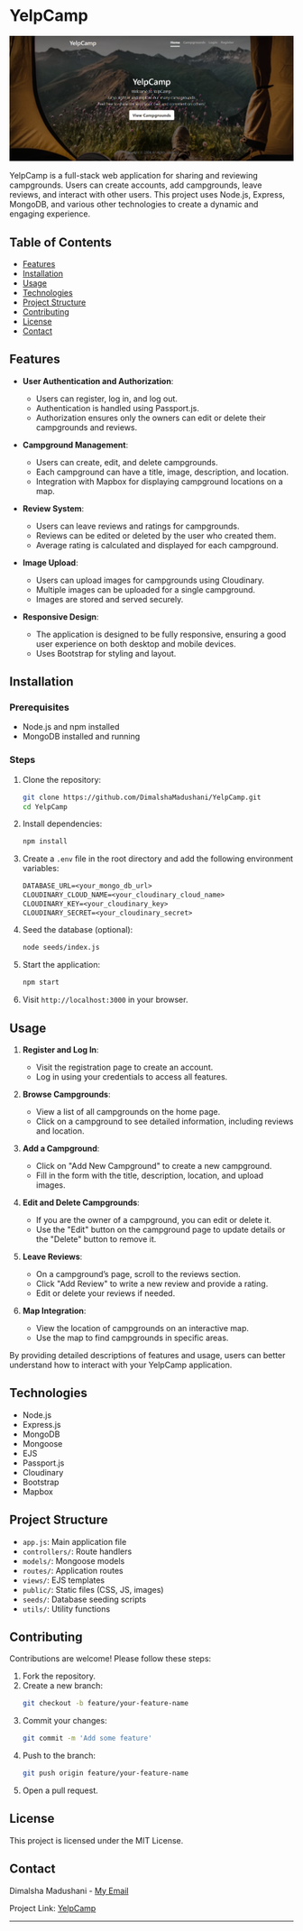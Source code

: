 
# YelpCamp
![YelpCamp Home Page](screenshots/home.png)

YelpCamp is a full-stack web application for sharing and reviewing campgrounds. Users can create accounts, add campgrounds, leave reviews, and interact with other users. This project uses Node.js, Express, MongoDB, and various other technologies to create a dynamic and engaging experience.

## Table of Contents
- [Features](#features)
- [Installation](#installation)
- [Usage](#usage)
- [Technologies](#technologies)
- [Project Structure](#project-structure)
- [Contributing](#contributing)
- [License](#license)
- [Contact](#contact)

## Features

- **User Authentication and Authorization**: 
  - Users can register, log in, and log out.
  - Authentication is handled using Passport.js.
  - Authorization ensures only the owners can edit or delete their campgrounds and reviews.

- **Campground Management**: 
  - Users can create, edit, and delete campgrounds.
  - Each campground can have a title, image, description, and location.
  - Integration with Mapbox for displaying campground locations on a map.

- **Review System**: 
  - Users can leave reviews and ratings for campgrounds.
  - Reviews can be edited or deleted by the user who created them.
  - Average rating is calculated and displayed for each campground.

- **Image Upload**: 
  - Users can upload images for campgrounds using Cloudinary.
  - Multiple images can be uploaded for a single campground.
  - Images are stored and served securely.

- **Responsive Design**: 
  - The application is designed to be fully responsive, ensuring a good user experience on both desktop and mobile devices.
  - Uses Bootstrap for styling and layout.

## Installation

### Prerequisites
- Node.js and npm installed
- MongoDB installed and running

### Steps
1. Clone the repository:
   ```sh
   git clone https://github.com/DimalshaMadushani/YelpCamp.git
   cd YelpCamp
   ```

2. Install dependencies:
   ```sh
   npm install
   ```

3. Create a `.env` file in the root directory and add the following environment variables:
   ```env
   DATABASE_URL=<your_mongo_db_url>
   CLOUDINARY_CLOUD_NAME=<your_cloudinary_cloud_name>
   CLOUDINARY_KEY=<your_cloudinary_key>
   CLOUDINARY_SECRET=<your_cloudinary_secret>
   ```

4. Seed the database (optional):
   ```sh
   node seeds/index.js
   ```

5. Start the application:
   ```sh
   npm start
   ```

6. Visit `http://localhost:3000` in your browser.

## Usage

1. **Register and Log In**: 
   - Visit the registration page to create an account.
   - Log in using your credentials to access all features.

2. **Browse Campgrounds**: 
   - View a list of all campgrounds on the home page.
   - Click on a campground to see detailed information, including reviews and location.

3. **Add a Campground**: 
   - Click on "Add New Campground" to create a new campground.
   - Fill in the form with the title, description, location, and upload images.

4. **Edit and Delete Campgrounds**: 
   - If you are the owner of a campground, you can edit or delete it.
   - Use the "Edit" button on the campground page to update details or the "Delete" button to remove it.

5. **Leave Reviews**: 
   - On a campground’s page, scroll to the reviews section.
   - Click "Add Review" to write a new review and provide a rating.
   - Edit or delete your reviews if needed.

6. **Map Integration**: 
   - View the location of campgrounds on an interactive map.
   - Use the map to find campgrounds in specific areas.

By providing detailed descriptions of features and usage, users can better understand how to interact with your YelpCamp application.

## Technologies
- Node.js
- Express.js
- MongoDB
- Mongoose
- EJS
- Passport.js
- Cloudinary
- Bootstrap
- Mapbox

## Project Structure
- `app.js`: Main application file
- `controllers/`: Route handlers
- `models/`: Mongoose models
- `routes/`: Application routes
- `views/`: EJS templates
- `public/`: Static files (CSS, JS, images)
- `seeds/`: Database seeding scripts
- `utils/`: Utility functions

## Contributing
Contributions are welcome! Please follow these steps:
1. Fork the repository.
2. Create a new branch:
   ```sh
   git checkout -b feature/your-feature-name
   ```
3. Commit your changes:
   ```sh
   git commit -m 'Add some feature'
   ```
4. Push to the branch:
   ```sh
   git push origin feature/your-feature-name
   ```
5. Open a pull request.

## License
This project is licensed under the MIT License.

## Contact
Dimalsha Madushani - [My Email](mailto:madushaniagd@gmail.com)

Project Link: [YelpCamp](https://github.com/DimalshaMadushani/YelpCamp)

---
